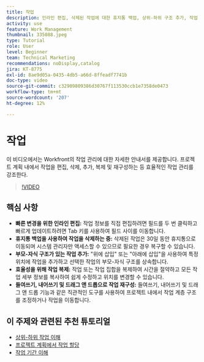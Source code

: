 ```yaml
---
title: 작업
description: 인라인 편집, 삭제된 작업에 대한 휴지통 백업, 상위-하위 구조 추가, 작업 복제 및 Workfront의 드래그 앤 드롭과 같은 직관적인 재구성 도구를 통해 작업 관리를 향상시킵니다.
activity: use
feature: Work Management
thumbnail: 335088.jpeg
type: Tutorial
role: User
level: Beginner
team: Technical Marketing
recommendations: noDisplay,catalog
jira: KT-8775
exl-id: 8ae9d05a-0435-4db5-a66d-8ffeadf7741b
doc-type: video
source-git-commit: c32909809386d30767f113530ccb1e7358de0473
workflow-type: tm+mt
source-wordcount: '207'
ht-degree: 12%

---
```


# 작업

이 비디오에서는 Workfront의 작업 관리에 대한 자세한 안내서를 제공합니다. 프로젝트 계획 내에서 작업을 편집, 삭제, 추가, 복제 및 재구성하는 등 효율적인 작업 관리를 강조한다.

>[!VIDEO](https://video.tv.adobe.com/v/335088/?quality=12&learn=on&enablevpops)

## 핵심 사항

* **빠른 변경을 위한 인라인 편집:** 작업 정보를 직접 편집하려면 필드를 두 번 클릭하고 빠르게 업데이트하려면 Tab 키를 사용하여 필드 사이를 이동합니다. &#x200B;
* **휴지통 백업을 사용하여 작업을 삭제하는 중:** 삭제된 작업은 30일 동안 휴지통으로 이동되며 시스템 관리자만 액세스할 수 있으므로 필요한 경우 복구할 수 있습니다. &#x200B;
* **부모-자식 구조가 있는 작업 추가:** &quot;위에 삽입&quot; 또는 &quot;아래에 삽입&quot;을 사용하여 특정 위치에 작업을 추가하고 선택한 작업의 부모-자식 구조를 상속합니다. &#x200B;
* **효율성을 위해 작업 복제:** 작업 또는 작업 집합을 복제하여 시간을 절약하고 모든 작업 세부 정보를 복사하여 쉽게 수정하고 위치를 변경할 수 있습니다. &#x200B;
* **들여쓰기, 내어쓰기 및 드래그 앤 드롭으로 작업 재구성:** 들여쓰기, 내어쓰기 및 드래그 앤 드롭 기능과 같은 직관적인 도구를 사용하여 프로젝트 내에서 작업 계층 구조를 조정하거나 작업을 이동합니다. &#x200B;

## 이 주제와 관련된 추천 튜토리얼

* [상위-하위 작업 이해](/help/manage-work/tasks/understand-parent-child-tasks.md)
* [프로젝트 계획에서 작업 할당](/help/manage-work/tasks/assign-tasks-from-the-project-plan.md)
* [작업 기간 이해](/help/manage-work/tasks/understand-task-durations.md)
